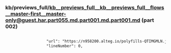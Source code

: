 ### kb/previews_full/kb__previews_full__kb__previews_full__flows__master-first__master-only@guest.har.part055.md.part001.md.part001.md (part 002)

```md

                  "url": "https://n958200.alteg.io/polyfills-QTIMGMLN.js",
                  "lineNumber": 0,
            
```

```
